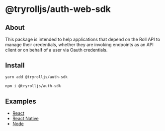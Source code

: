 # @tryrolljs/auth-web-sdk

## About

This package is intended to help applications that depend on the Roll API to manage their credentials, whether they are invoking endpoints as an API client or on behalf of a user via Oauth credentials.

## Install

```sh
yarn add @tryrolljs/auth-sdk
```

```sh
npm i @tryrolljs/auth-sdk
```

## Examples

- [React](/examples/example-web-oauth-client/)
- [React Native](/examples/example-native-oauth-client/)
- [Node](/examples/example-node-api-client/)
